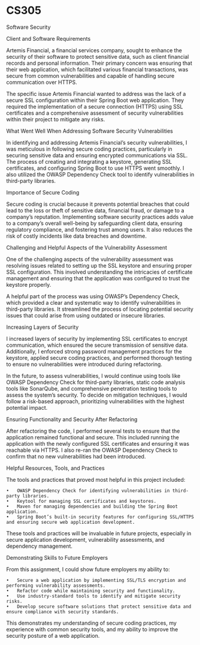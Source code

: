 # CS305
Software Security

Client and Software Requirements

Artemis Financial, a financial services company, sought to enhance the security of their software to protect sensitive data, such as client financial records and personal information. Their primary concern was ensuring that their web application, which facilitated various financial transactions, was secure from common vulnerabilities and capable of handling secure communication over HTTPS.

The specific issue Artemis Financial wanted to address was the lack of a secure SSL configuration within their Spring Boot web application. They required the implementation of a secure connection (HTTPS) using SSL certificates and a comprehensive assessment of security vulnerabilities within their project to mitigate any risks.

What Went Well When Addressing Software Security Vulnerabilities

In identifying and addressing Artemis Financial’s security vulnerabilities, I was meticulous in following secure coding practices, particularly in securing sensitive data and ensuring encrypted communications via SSL. The process of creating and integrating a keystore, generating SSL certificates, and configuring Spring Boot to use HTTPS went smoothly. I also utilized the OWASP Dependency Check tool to identify vulnerabilities in third-party libraries.

Importance of Secure Coding

Secure coding is crucial because it prevents potential breaches that could lead to the loss or theft of sensitive data, financial fraud, or damage to a company’s reputation. Implementing software security practices adds value to a company’s overall well-being by safeguarding client data, ensuring regulatory compliance, and fostering trust among users. It also reduces the risk of costly incidents like data breaches and downtime.

Challenging and Helpful Aspects of the Vulnerability Assessment

One of the challenging aspects of the vulnerability assessment was resolving issues related to setting up the SSL keystore and ensuring proper SSL configuration. This involved understanding the intricacies of certificate management and ensuring that the application was configured to trust the keystore properly.

A helpful part of the process was using OWASP’s Dependency Check, which provided a clear and systematic way to identify vulnerabilities in third-party libraries. It streamlined the process of locating potential security issues that could arise from using outdated or insecure libraries.

Increasing Layers of Security

I increased layers of security by implementing SSL certificates to encrypt communication, which ensured the secure transmission of sensitive data. Additionally, I enforced strong password management practices for the keystore, applied secure coding practices, and performed thorough testing to ensure no vulnerabilities were introduced during refactoring.

In the future, to assess vulnerabilities, I would continue using tools like OWASP Dependency Check for third-party libraries, static code analysis tools like SonarQube, and comprehensive penetration testing tools to assess the system’s security. To decide on mitigation techniques, I would follow a risk-based approach, prioritizing vulnerabilities with the highest potential impact.

Ensuring Functionality and Security After Refactoring

After refactoring the code, I performed several tests to ensure that the application remained functional and secure. This included running the application with the newly configured SSL certificates and ensuring it was reachable via HTTPS. I also re-ran the OWASP Dependency Check to confirm that no new vulnerabilities had been introduced.

Helpful Resources, Tools, and Practices

The tools and practices that proved most helpful in this project included:

	•	OWASP Dependency Check for identifying vulnerabilities in third-party libraries.
	•	Keytool for managing SSL certificates and keystores.
	•	Maven for managing dependencies and building the Spring Boot application.
	•	Spring Boot’s built-in security features for configuring SSL/HTTPS and ensuring secure web application development.

These tools and practices will be invaluable in future projects, especially in secure application development, vulnerability assessments, and dependency management.

Demonstrating Skills to Future Employers

From this assignment, I could show future employers my ability to:

	•	Secure a web application by implementing SSL/TLS encryption and performing vulnerability assessments.
	•	Refactor code while maintaining security and functionality.
	•	Use industry-standard tools to identify and mitigate security risks.
	•	Develop secure software solutions that protect sensitive data and ensure compliance with security standards.

This demonstrates my understanding of secure coding practices, my experience with common security tools, and my ability to improve the security posture of a web application.
